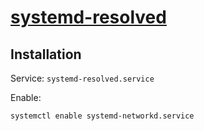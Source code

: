 # [systemd-resolved](https://wiki.archlinux.org/index.php/Systemd-resolved)

## Installation

Service: `systemd-resolved.service`

Enable:

```sh
systemctl enable systemd-networkd.service
```
